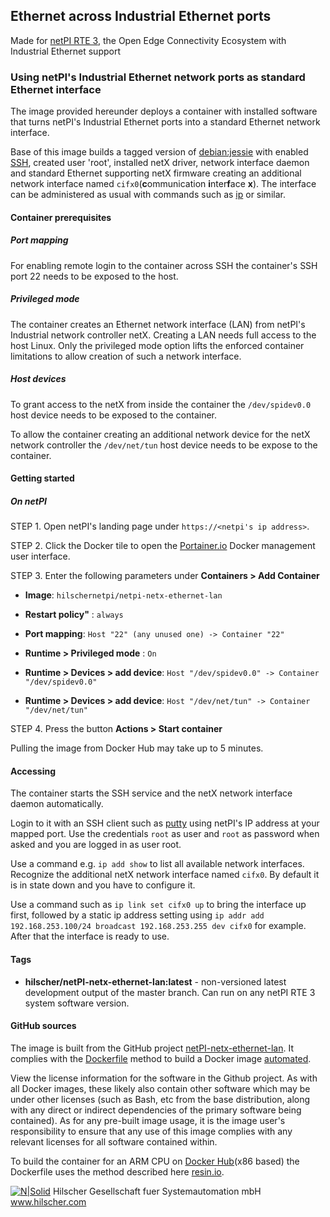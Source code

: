 ## Ethernet across Industrial Ethernet ports 

Made for [netPI RTE 3](https://www.netiot.com/netpi/), the Open Edge Connectivity Ecosystem with Industrial Ethernet support

### Using netPI's Industrial Ethernet network ports as standard Ethernet interface

The image provided hereunder deploys a container with installed software that turns netPI's Industrial Ethernet ports into a standard Ethernet network interface.

Base of this image builds a tagged version of [debian:jessie](https://hub.docker.com/r/resin/armv7hf-debian/tags/) with enabled [SSH](https://en.wikipedia.org/wiki/Secure_Shell), created user 'root', installed netX driver, network interface daemon and standard Ethernet supporting netX firmware creating an additional network interface named `cifx0`(**c**ommunication **i**nter**f**ace **x**).  The interface can be administered as usual with commands such as [ip](https://linux.die.net/man/8/ip) or similar.

#### Container prerequisites

##### Port mapping

For enabling remote login to the container across SSH the container's SSH port 22 needs to be exposed to the host.

##### Privileged mode

The container creates an Ethernet network interface (LAN) from netPI's Industrial network controller netX. Creating a LAN needs full access to the host Linux. Only the privileged mode option lifts the enforced container limitations to allow creation of such a network interface.

##### Host devices

To grant access to the netX from inside the container the `/dev/spidev0.0` host device needs to be exposed to the container.

To allow the container creating an additional network device for the netX network controller the `/dev/net/tun` host device needs to be expose to the container.

#### Getting started

##### On netPI

STEP 1. Open netPI's landing page under `https://<netpi's ip address>`.

STEP 2. Click the Docker tile to open the [Portainer.io](http://portainer.io/) Docker management user interface.

STEP 3. Enter the following parameters under **Containers > Add Container**

* **Image**: `hilschernetpi/netpi-netx-ethernet-lan`

* **Restart policy"** : `always`

* **Port mapping**: `Host "22" (any unused one) -> Container "22"`

* **Runtime > Privileged mode** : `On`

* **Runtime > Devices > add device**: `Host "/dev/spidev0.0" -> Container "/dev/spidev0.0"`

* **Runtime > Devices > add device**: `Host "/dev/net/tun" -> Container "/dev/net/tun"`

STEP 4. Press the button **Actions > Start container**

Pulling the image from Docker Hub may take up to 5 minutes.

#### Accessing

The container starts the SSH service and the netX network interface daemon automatically.

Login to it with an SSH client such as [putty](http://www.putty.org/) using netPI's IP address at your mapped port. Use the credentials `root` as user and `root` as password when asked and you are logged in as user root.

Use a command e.g. `ip add show` to list all available network interfaces. Recognize the additional netX network interface named `cifx0`. By default it is in state down and you have to configure it.

Use a command such as `ip link set cifx0 up` to bring the interface up first, followed by a static ip address setting using `ip addr add 192.168.253.100/24 broadcast 192.168.253.255 dev cifx0` for example. After that the interface is ready to use.

#### Tags

* **hilscher/netPI-netx-ethernet-lan:latest** - non-versioned latest development output of the master branch. Can run on any netPI RTE 3 system software version.

#### GitHub sources
The image is built from the GitHub project [netPI-netx-ethernet-lan](https://github.com/Hilscher/netPI-netx-ethernet-lan). It complies with the [Dockerfile](https://docs.docker.com/engine/reference/builder/) method to build a Docker image [automated](https://docs.docker.com/docker-hub/builds/).

View the license information for the software in the Github project. As with all Docker images, these likely also contain other software which may be under other licenses (such as Bash, etc from the base distribution, along with any direct or indirect dependencies of the primary software being contained).
As for any pre-built image usage, it is the image user's responsibility to ensure that any use of this image complies with any relevant licenses for all software contained within.

To build the container for an ARM CPU on [Docker Hub](https://hub.docker.com/)(x86 based) the Dockerfile uses the method described here [resin.io](https://resin.io/blog/building-arm-containers-on-any-x86-machine-even-dockerhub/).

[![N|Solid](http://www.hilscher.com/fileadmin/templates/doctima_2013/resources/Images/logo_hilscher.png)](http://www.hilscher.com)  Hilscher Gesellschaft fuer Systemautomation mbH  www.hilscher.com
